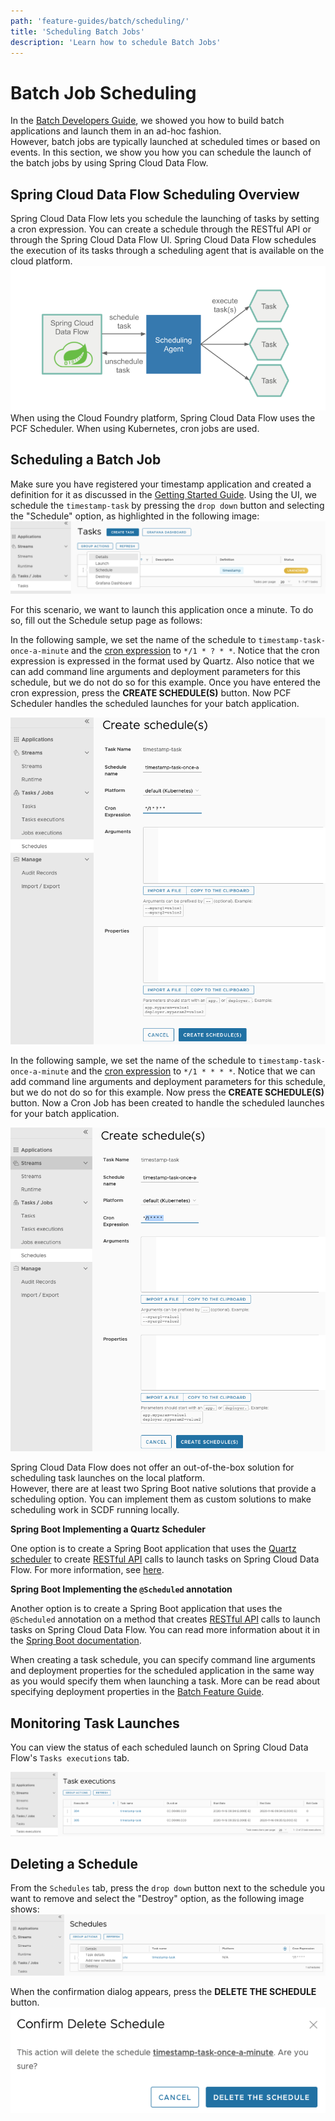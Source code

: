 ```yaml
---
path: 'feature-guides/batch/scheduling/'
title: 'Scheduling Batch Jobs'
description: 'Learn how to schedule Batch Jobs'
---
```


# Batch Job Scheduling

In the [Batch Developers Guide](%currentPath%/batch-developer-guides/), we showed you how to build batch applications and launch them in an ad-hoc fashion.  
However, batch jobs are typically launched at scheduled times or based on events.
In this section, we show you how you can schedule the launch of the batch jobs by using Spring Cloud Data Flow.

## Spring Cloud Data Flow Scheduling Overview

Spring Cloud Data Flow lets you schedule the launching of tasks by setting a cron expression. You can create a schedule through the RESTful API or through the Spring Cloud Data Flow UI.
Spring Cloud Data Flow schedules the execution of its tasks through a scheduling agent that is available on the cloud platform.
![Scheduling Architecture](images/SCDF-scheduling-architecture.png)
When using the Cloud Foundry platform, Spring Cloud Data Flow uses the PCF Scheduler.
When using Kubernetes, cron jobs are used.

## Scheduling a Batch Job

Make sure you have registered your timestamp application and created a definition for it as discussed in the [Getting Started Guide](%currentPath%/batch-developer-guides/getting-started/).
Using the UI, we schedule the `timestamp-task` by pressing the `drop down` button and selecting the "Schedule" option, as highlighted in the following image:
![Create Schedule](images/SCDF-schedule-timestamp.png)

For this scenario, we want to launch this application once a minute. To do so, fill out the Schedule setup page as follows:

<!--TABS-->

<!--CloudFoundry-->

In the following sample, we set the name of the schedule to `timestamp-task-once-a-minute` and the [cron expression](https://docs.pivotal.io/pcf-scheduler/1-2/using-jobs.html#schedule-job) to `*/1 * ? * *`.
Notice that the cron expression is expressed in the format used by Quartz.
Also notice that we can add command line arguments and deployment parameters for this schedule, but we do not do so for this example.
Once you have entered the cron expression, press the **CREATE SCHEDULE(S)** button. Now PCF Scheduler handles the scheduled launches for your batch application.

![Schedule Batch App Cloud Foundry](images/SCDF-schedule-cloud-foundry.png)

<!--Kubernetes-->

In the following sample, we set the name of the schedule to `timestamp-task-once-a-minute`
and the [cron expression](https://kubernetes.io/docs/concepts/workloads/controllers/cron-jobs/) to `*/1 * * * *`.
Notice that we can add command line arguments and deployment parameters for this schedule, but we do not do so for this example.
Now press the **CREATE SCHEDULE(S)** button. Now a Cron Job has been created to handle the scheduled launches for your batch application.

![Schedule Batch App Kubernetes](images/SCDF-schedule-kubernetes.png)

<!--Local-->

Spring Cloud Data Flow does not offer an out-of-the-box solution for scheduling task launches on the local platform.  
However, there are at least two Spring Boot native solutions that provide a scheduling option. You can implement them as custom solutions to make scheduling work in SCDF running locally.

**Spring Boot Implementing a Quartz Scheduler**

One option is to create a Spring Boot application that uses the [Quartz scheduler](http://www.quartz-scheduler.org/) to create [RESTful API](https://docs.spring.io/spring-cloud-dataflow/docs/current/reference/htmlsingle/#api-guide-resources-task-executions) calls to launch tasks on Spring Cloud Data Flow.
For more information, see [here](https://docs.spring.io/spring-boot/docs/current/reference/html/spring-boot-features.html#boot-features-quartz).

**Spring Boot Implementing the `@Scheduled` annotation**

Another option is to create a Spring Boot application that uses the `@Scheduled` annotation on a method that creates [RESTful API](https://docs.spring.io/spring-cloud-dataflow/docs/current/reference/htmlsingle/#api-guide-resources-task-executions) calls to launch tasks on Spring Cloud Data Flow.
You can read more information about it in the [Spring Boot documentation](https://docs.spring.io/spring-boot/docs/current/reference/html/spring-boot-features.html#boot-features-task-execution-scheduling).

<!--END_TABS-->

When creating a task schedule, you can specify command line arguments and deployment properties for the scheduled application in the same way as you would specify them when launching a task.
More can be read about specifying deployment properties in the [Batch Feature Guide](%currentPath%/feature-guides/batch/deployment-properties/).

## Monitoring Task Launches

You can view the status of each scheduled launch on Spring Cloud Data Flow's `Tasks executions` tab.

![SCDF Scheduled Executions](images/SCDF-scheduled-executions.png)

## Deleting a Schedule

From the `Schedules` tab, press the `drop down` button next to the schedule you want to remove and select the "Destroy" option, as the following image shows:
![Delete Schedule](images/SCDF-delete-schedule.png)

When the confirmation dialog appears, press the **DELETE THE SCHEDULE** button.
![SCDF Confirm Schedule Delete](images/SCDF-confirm-schedule-delete.png)
